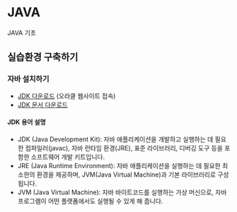 # JAVA
JAVA 기초

## 실습환경 구축하기
### 자바 설치하기
- [JDK 다운로드](https://www.oracle.com/java/technologies/downloads/) (오라클 웹사이트 접속)
- [JDK 문서 다운로드](https://www.oracle.com/java/technologies/javase-jdk18-doc-downloads.html)

#### JDK 용어 설명
- JDK (Java Development Kit): 자바 애플리케이션을 개발하고 실행하는 데 필요한 컴파일러(javac), 자바 런타임 환경(JRE), 표준 라이브러리, 디버깅 도구 등을 포함한 소프트웨어 개발 키트입니다.
- JRE (Java Runtime Environment): 자바 애플리케이션을 실행하는 데 필요한 최소한의 환경을 제공하며, JVM(Java Virtual Machine)과 기본 라이브러리로 구성됩니다.
- JVM (Java Virtual Machine): 자바 바이트코드를 실행하는 가상 머신으로, 자바 프로그램이 어떤 플랫폼에서도 실행될 수 있게 해 줍니다.
